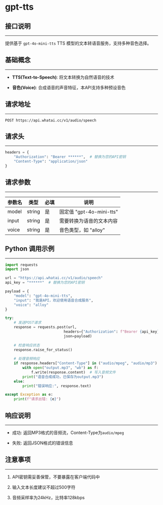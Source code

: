 # gpt-tts



## **接口说明**

----------------------------------------------------------------------------------------------------------------------------------------------------------------------

提供基于 `gpt-4o-mini-tts` TTS 模型的文本转语音服务，支持多种音色选择。

## **基础概念**

----------------------------------------------------------------------------------------------------------------------------------------------------------------------

*   **TTS(Text-to-Speech)**: 将文本转换为自然语音的技术

*   **音色(Voice)**: 合成语音的声音特征，本API支持多种预设音色

## **请求地址**
----------------------------------------------------------------------------------------------------------------------------------------------------------------------

`POST https://api.whatai.cc/v1/audio/speech`

## **请求头**

------------------------------------------------------------------------------------------------------------------------------------------------------------

```python
headers = {
    "Authorization": "Bearer ******",  # 替换为您的API密钥
    "Content-Type": "application/json"
}
```


## **请求参数**

----------------------------------------------------------------------------------------------------------------------------------------------------------------------

| **参数名** | **类型** | **必填** | **说明** |
| --- | --- | --- | --- |
| model | string | 是 | 固定值 "gpt-4o-mini-tts" |
| input | string | 是 | 需要转换为语音的文本内容 |
| voice | string | 是 | 音色类型，如 "alloy" |

## **Python 调用示例**

------------------------------------------------------------------------------------------------------------------------------------------------------------------------------------

```python
import requests
import json

url = "https://api.whatai.cc/v1/audio/speech"
api_key = "******"  # 替换为您的API密钥

payload = {
    "model": "gpt-4o-mini-tts",
    "input": "我是API，欢迎使用语音合成服务",
    "voice": "alloy"
}

try:
    # 发送POST请求
    response = requests.post(url, 
                           headers={"Authorization": f"Bearer {api_key}"},
                           json=payload)
    
    # 检查响应状态
    response.raise_for_status()
    
    # 处理音频响应
    if response.headers["Content-Type"] in ("audio/mpeg", "audio/mp3"):
        with open("output.mp3", "wb") as f:
            f.write(response.content)  # 写入音频文件
        print("语音合成成功，已保存为output.mp3")
    else:
        print("错误响应:", response.text)

except Exception as e:
    print(f"请求出错: {e}")

```




## **响应说明**

----------------------------------------------------------------------------------------------------------------------------------------------------------------------

*   成功: 返回MP3格式的音频流，Content-Type为`audio/mpeg`

*   失败: 返回JSON格式的错误信息

## **注意事项**

-----------------------------------------------------------------------------------------------------------------------------------------------------------------------

1.   API密钥需妥善保管，不要暴露在客户端代码中

2.   输入文本长度建议不超过500字符

3.   音频采样率为24kHz，比特率128kbps